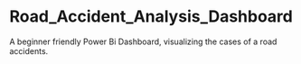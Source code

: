# Road_Accident_Analysis_Dashboard
A beginner friendly Power Bi Dashboard, visualizing the cases of a road accidents.
